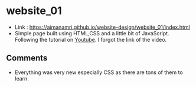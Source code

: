 # website_01
- Link : https://aimanamri.github.io/website-design/website_01/index.html
- Simple page built using HTML,CSS and a little bit of JavaScript. Following the tutorial on [Youtube](). I forgot the link of the video.
## Comments
- Everything was very new especially CSS as there are tons of them to learn. 
